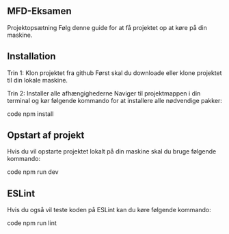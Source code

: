 ## MFD-Eksamen

Projektopsætning
Følg denne guide for at få projektet op at køre på din maskine.

## Installation

Trin 1: Klon projektet fra github
Først skal du downloade eller klone projektet til din lokale maskine.

Trin 2: Installer alle afhængighederne
Naviger til projektmappen i din terminal og kør følgende kommando for at installere alle nødvendige pakker:

code npm install

## Opstart af projekt

Hvis du vil opstarte projektet lokalt på din maskine skal du bruge følgende kommando: 

code npm run dev

## ESLint

Hvis du også vil teste koden på ESLint kan du køre følgende kommando: 

code npm run lint
